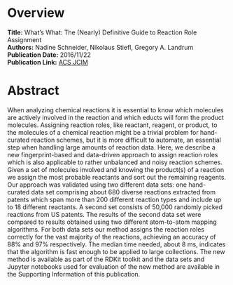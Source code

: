 # Overview
**Title:** What’s What: The (Nearly) Definitive Guide to Reaction Role Assignment<br>
**Authors:** Nadine Schneider, Nikolaus Stiefl, Gregory A. Landrum<br>
**Publication Date:** 2016/11/22<br>
**Publication Link:** [ACS JCIM](https://pubs.acs.org/doi/full/10.1021/acs.jcim.6b00564)


# Abstract
When analyzing chemical reactions it is essential to know which molecules are actively involved in the reaction and
which educts will form the product molecules. Assigning reaction roles, like reactant, reagent, or product, to the
molecules of a chemical reaction might be a trivial problem for hand-curated reaction schemes, but it is more difficult
to automate, an essential step when handling large amounts of reaction data. Here, we describe a new fingerprint-based
and data-driven approach to assign reaction roles which is also applicable to rather unbalanced and noisy reaction
schemes. Given a set of molecules involved and knowing the product(s) of a reaction we assign the most probable
reactants and sort out the remaining reagents. Our approach was validated using two different data sets: one
hand-curated data set comprising about 680 diverse reactions extracted from patents which span more than 200 different
reaction types and include up to 18 different reactants. A second set consists of 50,000 randomly picked reactions from
US patents. The results of the second data set were compared to results obtained using two different atom-to-atom
mapping algorithms. For both data sets our method assigns the reaction roles correctly for the vast majority of the
reactions, achieving an accuracy of 88% and 97% respectively. The median time needed, about 8 ms, indicates that the
algorithm is fast enough to be applied to large collections. The new method is available as part of the RDKit toolkit
and the data sets and Jupyter notebooks used for evaluation of the new method are available in the Supporting
Information of this publication.
